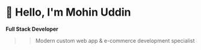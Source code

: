 # 👋 Hello, I'm Mohin Uddin

**Full Stack Developer**  
>> Modern custom web app & e-commerce development specialist  

